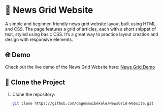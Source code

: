 # 📰 News Grid Website

A simple and beginner-friendly news grid website layout built using HTML and CSS. The page features a grid of articles, each with a short snippet of text, styled using basic CSS. It’s a great way to practice layout creation and design with responsive elements.

## 🌐 Demo

Check out the live demo of the News Grid Website here: [News Grid Demo](https://news-grid-website-new.vercel.app/)

## 🚀 Clone the Project

1. Clone the repository:
   ```bash
   git clone https://github.com/dagemawibekele/NewsGrid-Website.git
